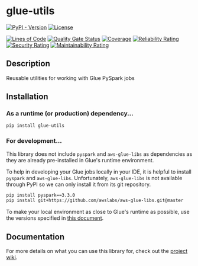 # glue-utils

[![PyPI - Version](https://img.shields.io/pypi/v/glue-utils)](https://pypi.org/project/glue-utils/)
[![License](https://img.shields.io/badge/license-MIT-blue.svg)](LICENSE)


[![Lines of Code](https://sonarcloud.io/api/project_badges/measure?project=dashmug_glue-utils&metric=ncloc)](https://sonarcloud.io/summary/overall?id=dashmug_glue-utils)
[![Quality Gate Status](https://sonarcloud.io/api/project_badges/measure?project=dashmug_glue-utils&metric=alert_status)](https://sonarcloud.io/summary/overall?id=dashmug_glue-utils)
[![Coverage](https://sonarcloud.io/api/project_badges/measure?project=dashmug_glue-utils&metric=coverage)](https://sonarcloud.io/summary/overall?id=dashmug_glue-utils)
[![Reliability Rating](https://sonarcloud.io/api/project_badges/measure?project=dashmug_glue-utils&metric=reliability_rating)](https://sonarcloud.io/summary/overall?id=dashmug_glue-utils)
[![Security Rating](https://sonarcloud.io/api/project_badges/measure?project=dashmug_glue-utils&metric=security_rating)](https://sonarcloud.io/summary/overall?id=dashmug_glue-utils)
[![Maintainability Rating](https://sonarcloud.io/api/project_badges/measure?project=dashmug_glue-utils&metric=sqale_rating)](https://sonarcloud.io/summary/overall?id=dashmug_glue-utils)



## Description

Reusable utilities for working with Glue PySpark jobs

## Installation

### As a runtime (or production) dependency...

```sh
pip install glue-utils
```

### For development...

This library does not include `pyspark` and `aws-glue-libs` as
dependencies as they are already pre-installed in Glue's runtime
environment.

To help in developing your Glue jobs locally in your IDE, it is helpful
to install `pyspark` and `aws-glue-libs`. Unfortunately, `aws-glue-libs`
is not available through PyPI so we can only install it from its git
repository.

```sh
pip install pyspark==3.3.0
pip install git+https://github.com/awslabs/aws-glue-libs.git@master
```

To make your local environment as close to Glue's runtime as possible,
use the versions specified in [this document](https://docs.aws.amazon.com/glue/latest/dg/aws-glue-programming-python-libraries.html#glue-modules-provided).

## Documentation

For more details on what you can use this library for, check out the
[project wiki](https://github.com/dashmug/glue-utils/wiki).
